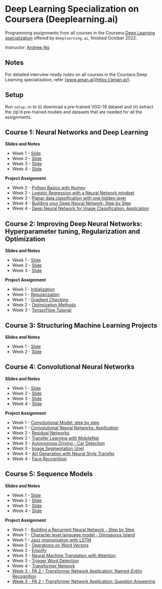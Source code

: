 # Deep Learning Specialization on Coursera (Deeplearning.ai)

Programming assignments from all courses in the Coursera [Deep Learning specialization](https://www.coursera.org/specializations/deep-learning) offered by `Deeplearning.ai`, finished October 2022.

Instructor: [Andrew Ng](http://www.andrewng.org/)

## Notes

For detailed interview-ready notes on all courses in the Coursera Deep Learning specialization, refer [www.aman.ai](https://aman.ai/).

## Setup

Run ```setup.sh``` to (i) download a pre-trained VGG-19 dataset and (ii) extract the zip'd pre-trained models and datasets that are needed for all the assignments.

## Course 1: Neural Networks and Deep Learning

**Slides and Notes**
  - Week 1 - [Slide](https://github.com/MatteoM95/Coursera/blob/main/Deep%20learning%20specialization%20-%20Andrew%20Ng/C1%20-%20Neural%20Networks%20and%20Deep%20Learning/Slides/Slide_W1.pdf)
  - Week 2 -  [Slide](https://github.com/MatteoM95/Coursera/blob/main/Deep%20learning%20specialization%20-%20Andrew%20Ng/C1%20-%20Neural%20Networks%20and%20Deep%20Learning/Slides/Slide_W2.pdf)
  - Week 3 - [Slide](https://github.com/MatteoM95/Coursera/blob/main/Deep%20learning%20specialization%20-%20Andrew%20Ng/C1%20-%20Neural%20Networks%20and%20Deep%20Learning/Slides/Slide_W3.pdf)
  - Week 4 - [Slide](https://github.com/MatteoM95/Coursera/blob/main/Deep%20learning%20specialization%20-%20Andrew%20Ng/C1%20-%20Neural%20Networks%20and%20Deep%20Learning/Slides/Slide_W4.pdf)


**Project Assignment**
  - Week 2 - [Python Basics with Numpy](https://github.com/MatteoM95/Coursera/blob/main/Deep%20learning%20specialization%20-%20Andrew%20Ng/C1%20-%20Neural%20Networks%20and%20Deep%20Learning/W1%20Python%20Basics%20with%20Numpy/Python_Basics_with_Numpy.ipynb) 
  - Week 2 - [Logistic Regression with a Neural Network mindset](https://github.com/MatteoM95/Coursera/blob/main/Deep%20learning%20specialization%20-%20Andrew%20Ng/C1%20-%20Neural%20Networks%20and%20Deep%20Learning/W2%20Logistic%20Regression%20as%20a%20Neural%20Network/Logistic_Regression_with_a_Neural_Network_mindset.ipynb)
  - Week 3 - [Planar data classification with one hidden layer](https://github.com/MatteoM95/Coursera/blob/main/Deep%20learning%20specialization%20-%20Andrew%20Ng/C1%20-%20Neural%20Networks%20and%20Deep%20Learning/W3%20Planar%20data%20classification%20with%20one%20hidden%20layer/Planar_data_classification_with_one_hidden_layer.ipynb) 
  - Week 4 - [Building your Deep Neural Network: Step by Step](https://github.com/MatteoM95/Coursera/blob/main/Deep%20learning%20specialization%20-%20Andrew%20Ng/C1%20-%20Neural%20Networks%20and%20Deep%20Learning/W4%20Building%20your%20Deep%20Neural%20Network%20-%20Step%20by%20Step/Building_your_Deep_Neural_Network_Step_by_Step.ipynb)
  - Week 4 - [Deep Neural Network for Image Classification: Application](https://github.com/MatteoM95/Coursera/blob/main/Deep%20learning%20specialization%20-%20Andrew%20Ng/C1%20-%20Neural%20Networks%20and%20Deep%20Learning/W4%20Deep%20Neural%20Network%20Application_%20Image%20Classification/Deep%20Neural%20Network%20-%20Application.ipynb) 

## Course 2: Improving Deep Neural Networks: Hyperparameter tuning, Regularization and Optimization

**Slides and Notes**
  - Week 1 - [Slide](https://github.com/MatteoM95/Coursera/blob/main/Deep%20learning%20specialization%20-%20Andrew%20Ng/C2%20-%20Improving%20Deep%20Neural%20Networks%20Hyperparameter%20tuning%2C%20Regularization%20and%20Optimization/Slides/Slide_W1.pdf)
  - Week 2 -  [Slide](https://github.com/MatteoM95/Coursera/blob/main/Deep%20learning%20specialization%20-%20Andrew%20Ng/C2%20-%20Improving%20Deep%20Neural%20Networks%20Hyperparameter%20tuning%2C%20Regularization%20and%20Optimization/Slides/Slide_W2.pdf)
  - Week 3 - [Slide](https://github.com/MatteoM95/Coursera/blob/main/Deep%20learning%20specialization%20-%20Andrew%20Ng/C2%20-%20Improving%20Deep%20Neural%20Networks%20Hyperparameter%20tuning%2C%20Regularization%20and%20Optimization/Slides/Slide_W3.pdf)
  
**Project Assignment**
  - Week 1 - [Initialization](https://github.com/MatteoM95/Coursera/blob/main/Deep%20learning%20specialization%20-%20Andrew%20Ng/C2%20-%20Improving%20Deep%20Neural%20Networks%20Hyperparameter%20tuning%2C%20Regularization%20and%20Optimization/W1%20Initialization/Initialization.ipynb)
  - Week 1 - [Regularization](https://github.com/MatteoM95/Coursera/blob/main/Deep%20learning%20specialization%20-%20Andrew%20Ng/C2%20-%20Improving%20Deep%20Neural%20Networks%20Hyperparameter%20tuning%2C%20Regularization%20and%20Optimization/W1%20Regularization/Regularization.ipynb)
  - Week 1 - [Gradient Checking](https://github.com/MatteoM95/Coursera/blob/main/Deep%20learning%20specialization%20-%20Andrew%20Ng/C2%20-%20Improving%20Deep%20Neural%20Networks%20Hyperparameter%20tuning%2C%20Regularization%20and%20Optimization/W1%20Gradient%20Checking/Gradient_Checking.ipynb)
  - Week 2 - [Optimization Methods](https://github.com/MatteoM95/Coursera/blob/main/Deep%20learning%20specialization%20-%20Andrew%20Ng/C2%20-%20Improving%20Deep%20Neural%20Networks%20Hyperparameter%20tuning%2C%20Regularization%20and%20Optimization/W2%20Optimization%20methods/Optimization_methods.ipynb)
  - Week 3 - [TensorFlow Tutorial](https://github.com/MatteoM95/Coursera/blob/main/Deep%20learning%20specialization%20-%20Andrew%20Ng/C2%20-%20Improving%20Deep%20Neural%20Networks%20Hyperparameter%20tuning%2C%20Regularization%20and%20Optimization/W3%20Tensorflow%20introduction/Tensorflow_introduction.ipynb)

## Course 3: Structuring Machine Learning Projects

**Slides and Notes**
  - Week 1 - [Slide](https://github.com/MatteoM95/Coursera/blob/main/Deep%20learning%20specialization%20-%20Andrew%20Ng/C3%20-%20Structuring%20Machine%20Learning%20Projects/Slides/Slide_W1.pdf)
  - Week 2 -  [Slide](https://github.com/MatteoM95/Coursera/blob/main/Deep%20learning%20specialization%20-%20Andrew%20Ng/C3%20-%20Structuring%20Machine%20Learning%20Projects/Slides/Slide_W2.pdf)

## Course 4: Convolutional Neural Networks

**Slides and Notes**
 - Week 1 - [Slide](https://github.com/MatteoM95/Coursera/blob/main/Deep%20learning%20specialization%20-%20Andrew%20Ng/C4%20-%20Convolutional%20Neural%20Networks/Slides/Slide_W1.pdf)
 - Week 2 - [Slide](https://github.com/MatteoM95/Coursera/blob/main/Deep%20learning%20specialization%20-%20Andrew%20Ng/C4%20-%20Convolutional%20Neural%20Networks/Slides/Slide_W2.pdf)
 - Week 3 - [Slide](https://github.com/MatteoM95/Coursera/blob/main/Deep%20learning%20specialization%20-%20Andrew%20Ng/C4%20-%20Convolutional%20Neural%20Networks/Slides/Slide_W3.pdf)
 - Week 4 - [Slide](https://github.com/MatteoM95/Coursera/blob/main/Deep%20learning%20specialization%20-%20Andrew%20Ng/C4%20-%20Convolutional%20Neural%20Networks/Slides/Slide_W4.pdf)

**Project Assignment**
  - Week 1 - [Convolutional Model: step by step](https://github.com/MatteoM95/Coursera/blob/main/Deep%20learning%20specialization%20-%20Andrew%20Ng/C4%20-%20Convolutional%20Neural%20Networks/W1%20Convolutional%20Model%20-%20Step%20by%20Step/Convolution_model_Step_by_Step.ipynb)
  - Week 1 - [Convolutional Neural Networks: Application](https://github.com/MatteoM95/Coursera/blob/main/Deep%20learning%20specialization%20-%20Andrew%20Ng/C4%20-%20Convolutional%20Neural%20Networks/W1%20Convolution%20Model%20Application/Convolution_model_Application.ipynb)
  - Week 2 - [Residual Networks](https://github.com/MatteoM95/Coursera/blob/main/Deep%20learning%20specialization%20-%20Andrew%20Ng/C4%20-%20Convolutional%20Neural%20Networks/W2%20Residual%20Networks/Residual_Networks.ipynb)
  - Week 2 - [Transfer Learning with MobileNet](https://github.com/MatteoM95/Coursera/blob/main/Deep%20learning%20specialization%20-%20Andrew%20Ng/C4%20-%20Convolutional%20Neural%20Networks/W2%20Transfer%20Learning%20with%20MobileNet/Transfer_learning_with_MobileNet.ipynb)
  - Week 3 - [Autonomous Driving - Car Detection](https://github.com/MatteoM95/Coursera/blob/main/Deep%20learning%20specialization%20-%20Andrew%20Ng/C4%20-%20Convolutional%20Neural%20Networks/W3%20Car%20detection%20for%20Autonomous%20Driving/Autonomous_driving_application_Car_detection.ipynb)
  - Week 3 - [Image Segmentation Unet](https://github.com/MatteoM95/Coursera/blob/main/Deep%20learning%20specialization%20-%20Andrew%20Ng/C4%20-%20Convolutional%20Neural%20Networks/W3%20Image%20Segmentation%20Unet/Image_segmentation_Unet.ipynb)
  - Week 4 - [Art Generation with Neural Style Transfer](https://github.com/MatteoM95/Coursera/blob/main/Deep%20learning%20specialization%20-%20Andrew%20Ng/C4%20-%20Convolutional%20Neural%20Networks/W4%20Neural%20Style%20Transfer/Art_Generation_with_Neural_Style_Transfer.ipynb)    
  - Week 4 - [Face Recognition](https://github.com/MatteoM95/Coursera/blob/main/Deep%20learning%20specialization%20-%20Andrew%20Ng/C4%20-%20Convolutional%20Neural%20Networks/W4%20Face%20Recognition/Face_Recognition.ipynb)
  
## Course 5: Sequence Models

**Slides and Notes**
 - Week 1 - [Slide](https://github.com/MatteoM95/Coursera/blob/main/Deep%20learning%20specialization%20-%20Andrew%20Ng/C5%20-%20Sequence%20Models/Slides/Slide_W1.pdf)
 - Week 2 - [Slide](https://github.com/MatteoM95/Coursera/blob/main/Deep%20learning%20specialization%20-%20Andrew%20Ng/C5%20-%20Sequence%20Models/Slides/Slide_W2.pdf)
 - Week 3 - [Slide](https://github.com/MatteoM95/Coursera/blob/main/Deep%20learning%20specialization%20-%20Andrew%20Ng/C5%20-%20Sequence%20Models/Slides/Slide_W3.pdf)
 - Week 4 - [Slide](https://github.com/MatteoM95/Coursera/blob/main/Deep%20learning%20specialization%20-%20Andrew%20Ng/C5%20-%20Sequence%20Models/Slides/Slide_W4.pdf)
 
**Project Assignment**
  - Week 1 - [Building a Recurrent Neural Network - Step by Step](https://github.com/MatteoM95/Coursera/blob/main/Deep%20learning%20specialization%20-%20Andrew%20Ng/C5%20-%20Sequence%20Models/W1%20Building%20a%20Recurrent%20Neural%20Network%20-%20Step%20by%20Step/Building_a_Recurrent_Neural_Network_Step_by_Step.ipynb)
  - Week 1 - [Character level language model - Dinosaurus Island](https://github.com/MatteoM95/Coursera/blob/main/Deep%20learning%20specialization%20-%20Andrew%20Ng/C5%20-%20Sequence%20Models/W1%20Dinosaur%20Island%20--%20Character-level%20language%20model/Dinosaurus_Island_Character_level_language_model.ipynb)
  - Week 1 - [Jazz improvisation with LSTM](https://github.com/MatteoM95/Coursera/blob/main/Deep%20learning%20specialization%20-%20Andrew%20Ng/C5%20-%20Sequence%20Models/W1%20Jazz%20improvisation%20with%20LSTM/Improvise_a_Jazz_Solo_with_LSTM_Network.ipynb)  
  - Week 2 - [Operations on Word Vectors](https://github.com/MatteoM95/Coursera/blob/main/Deep%20learning%20specialization%20-%20Andrew%20Ng/C5%20-%20Sequence%20Models/W2%20Operations%20on%20Word%20Vectors%20-%20Debiasing/Operations_on_word_vectors.ipynb)  
  - Week 2 - [Emojify](https://github.com/MatteoM95/Coursera/blob/main/Deep%20learning%20specialization%20-%20Andrew%20Ng/C5%20-%20Sequence%20Models/W2%20Emojify/Emoji.ipynb)  
  - Week 3 - [Neural Machine Translation with Attention](https://github.com/MatteoM95/Coursera/blob/main/Deep%20learning%20specialization%20-%20Andrew%20Ng/C5%20-%20Sequence%20Models/W3%20Neural%20Machine%20Translation/Neural_machine_translation_with_attention.ipynb)  
  - Week 3 - [Trigger Word Detection](https://github.com/MatteoM95/Coursera/blob/main/Deep%20learning%20specialization%20-%20Andrew%20Ng/C5%20-%20Sequence%20Models/W3%20Trigger%20word%20detection/Trigger_word_detection.ipynb)
  - Week 4 - [Transformer Network](https://github.com/MatteoM95/Coursera/blob/main/Deep%20learning%20specialization%20-%20Andrew%20Ng/C5%20-%20Sequence%20Models/W4%20Transformer%20Network/Transformer_Architecture.ipynb)  
  - [Week 3 - PA 2 - Transformer Network Application: Named-Entity Recognition](https://nbviewer.jupyter.org/github/amanchadha/coursera-deep-learning-specialization/blob/master/C5%20-%20Sequence%20Models/Week%203/Named%20Entity%20Recognition/Transformer_application_Named_Entity_Recognition.ipynb)   
  - [Week 3 - PA 2 - Transformer Network Application: Question Answering](https://nbviewer.jupyter.org/github/amanchadha/coursera-deep-learning-specialization/blob/master/C5%20-%20Sequence%20Models/Week%203/Question%20Answering/QA_transformer.ipynb) 
  

